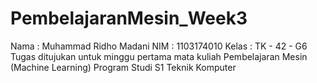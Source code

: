 # PembelajaranMesin_Week3
Nama : Muhammad Ridho Madani NIM : 1103174010 Kelas : TK - 42 - G6  Tugas ditujukan untuk minggu pertama mata kuliah Pembelajaran Mesin (Machine Learning) Program Studi S1 Teknik Komputer
